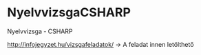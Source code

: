 # NyelvvizsgaCSHARP
Nyelvvizsga - CSHARP

http://infojegyzet.hu/vizsgafeladatok/ -> A feladat innen letölthető
